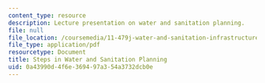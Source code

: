 ```yaml
---
content_type: resource
description: Lecture presentation on water and sanitation planning.
file: null
file_location: /coursemedia/11-479j-water-and-sanitation-infrastructure-in-developing-countries-spring-2007/0a43990d4f6e369497a354a3732dcb0e_lect5_2.pdf
file_type: application/pdf
resourcetype: Document
title: Steps in Water and Sanitation Planning
uid: 0a43990d-4f6e-3694-97a3-54a3732dcb0e
---
```

